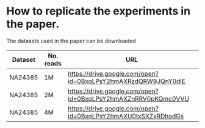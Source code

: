 # How to replicate the experiments in the paper.

The datasets used in the paper can be downloaded

|Dataset      |No. reads|URL           |
|-------------|---------|--------------|
|NA24385      | 1M      |https://drive.google.com/open?id=0BxqLPsY2hmAXRzdQRW9JQnY0dlE |
|NA24385      | 2M      |https://drive.google.com/open?id=0BxqLPsY2hmAXZnRRV0pKQmc0VVU |
|NA24385      | 4M      |https://drive.google.com/open?id=0BxqLPsY2hmAXU0txSXZxRDhodGs |

